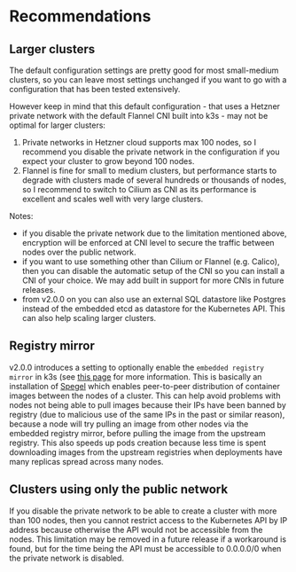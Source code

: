 # Recommendations

## Larger clusters

The default configuration settings are pretty good for most small-medium clusters, so you can leave most settings unchanged if you want to go with a configuration that has been tested extensively.

However keep in mind that this default configuration - that uses a Hetzner private network with the default Flannel CNI built into k3s - may not be optimal for larger clusters:

1. Private networks in Hetzner cloud supports max 100 nodes, so I recommend you disable the private network in the configuration if you expect your cluster to grow beyond 100 nodes.
2. Flannel is fine for small to medium clusters, but performance starts to degrade with clusters made of several hundreds or thousands of nodes, so I recommend to switch to Cilium as CNI as its performance is excellent and scales well with very large clusters.

Notes:
- if you disable the private network due to the limitation mentioned above, encryption will be enforced at CNI level to secure the traffic between nodes over the public network.
- if you want to use something other than Cilium or Flannel (e.g. Calico), then you can disable the automatic setup of the CNI so you can install a CNI of your choice. We may add built in support for more CNIs in future releases.
- from v2.0.0 on you can also use an external SQL datastore like Postgres instead of the embedded etcd as datastore for the Kubernetes API. This can also help scaling larger clusters.

## Registry mirror

v2.0.0 introduces a setting to optionally enable the `embedded registry mirror` in k3s (see [this page](https://docs.k3s.io/installation/registry-mirror) for more information. This is basically an installation of [Spegel](https://github.com/spegel-org/spegel) which enables peer-to-peer distribution of container images between the nodes of a cluster. This can help avoid problems with nodes not being able to pull images because their IPs have been banned by registry (due to malicious use of the same IPs in the past or similar reason), because a node will try pulling an image from other nodes via the embedded registry mirror, before pulling the image from the upstream registry. This also speeds up pods creation because less time is spent downloading images from the upstream registries when deployments have many replicas spread across many nodes.

## Clusters using only the public network

If you disable the private network to be able to create a cluster with more than 100 nodes, then you cannot restrict access to the Kubernetes API by IP address because otherwise the API would not be accessible from the nodes. This limitation may be removed in a future release if a workaround is found, but for the time being the API must be accessible to 0.0.0.0/0 when the private network is disabled.
